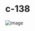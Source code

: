 # c-138

![image](https://user-images.githubusercontent.com/44045782/116837115-7cfc6e80-ab9f-11eb-8332-7b3669e1f136.png)
